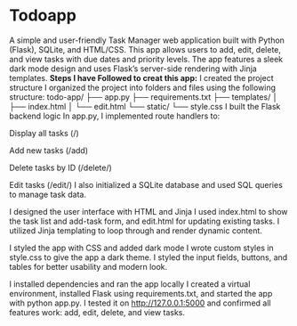 # Todoapp
A simple and user-friendly Task Manager web application built with Python (Flask), SQLite, and HTML/CSS. This app allows users to add, edit, delete, and view tasks with due dates and priority levels. The app features a sleek dark mode design and uses Flask’s server-side rendering with Jinja templates.
**Steps I have Followed to creat this app:**
I created the project structure
I organized the project into folders and files using the following structure:
todo-app/
├── app.py
├── requirements.txt
├── templates/
│   ├── index.html
│   └── edit.html
└── static/
    └── style.css
I built the Flask backend logic
In app.py, I implemented route handlers to:

Display all tasks (/)

Add new tasks (/add)

Delete tasks by ID (/delete/<id>)

Edit tasks (/edit/<id>)
I also initialized a SQLite database and used SQL queries to manage task data.

I designed the user interface with HTML and Jinja
I used index.html to show the task list and add-task form, and edit.html for updating existing tasks. I utilized Jinja templating to loop through and render dynamic content.

I styled the app with CSS and added dark mode
I wrote custom styles in style.css to give the app a dark theme. I styled the input fields, buttons, and tables for better usability and modern look.

I installed dependencies and ran the app locally
I created a virtual environment, installed Flask using requirements.txt, and started the app with python app.py. I tested it on http://127.0.0.1:5000 and confirmed all features work: add, edit, delete, and view tasks.
